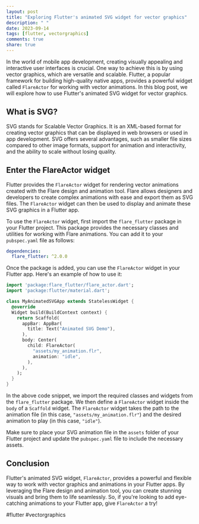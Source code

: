 ```yaml
---
layout: post
title: "Exploring Flutter's animated SVG widget for vector graphics"
description: " "
date: 2023-09-14
tags: [flutter, vectorgraphics]
comments: true
share: true
---
```


In the world of mobile app development, creating visually appealing and interactive user interfaces is crucial. One way to achieve this is by using vector graphics, which are versatile and scalable. Flutter, a popular framework for building high-quality native apps, provides a powerful widget called `FlareActor` for working with vector animations. In this blog post, we will explore how to use Flutter's animated SVG widget for vector graphics.

## What is SVG?

SVG stands for Scalable Vector Graphics. It is an XML-based format for creating vector graphics that can be displayed in web browsers or used in app development. SVG offers several advantages, such as smaller file sizes compared to other image formats, support for animation and interactivity, and the ability to scale without losing quality.

## Enter the FlareActor widget

Flutter provides the `FlareActor` widget for rendering vector animations created with the Flare design and animation tool. Flare allows designers and developers to create complex animations with ease and export them as SVG files. The `FlareActor` widget can then be used to display and animate these SVG graphics in a Flutter app.

To use the `FlareActor` widget, first import the `flare_flutter` package in your Flutter project. This package provides the necessary classes and utilities for working with Flare animations. You can add it to your `pubspec.yaml` file as follows:

```yaml
dependencies:
  flare_flutter: ^2.0.0
```

Once the package is added, you can use the `FlareActor` widget in your Flutter app. Here's an example of how to use it:

```dart
import 'package:flare_flutter/flare_actor.dart';
import 'package:flutter/material.dart';

class MyAnimatedSVGApp extends StatelessWidget {
  @override
  Widget build(BuildContext context) {
    return Scaffold(
      appBar: AppBar(
        title: Text("Animated SVG Demo"),
      ),
      body: Center(
        child: FlareActor(
          "assets/my_animation.flr",
          animation: "idle",
        ),
      ),
    );
  }
}
```

In the above code snippet, we import the required classes and widgets from the `flare_flutter` package. We then define a `FlareActor` widget inside the `body` of a `Scaffold` widget. The `FlareActor` widget takes the path to the animation file (in this case, `"assets/my_animation.flr"`) and the desired animation to play (in this case, `"idle"`).

Make sure to place your SVG animation file in the `assets` folder of your Flutter project and update the `pubspec.yaml` file to include the necessary assets.

## Conclusion

Flutter's animated SVG widget, `FlareActor`, provides a powerful and flexible way to work with vector graphics and animations in your Flutter apps. By leveraging the Flare design and animation tool, you can create stunning visuals and bring them to life seamlessly. So, if you're looking to add eye-catching animations to your Flutter app, give `FlareActor` a try!

#flutter #vectorgraphics